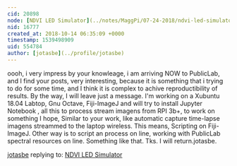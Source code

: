 ```yaml
---
cid: 20898
node: [NDVI LED Simulator](../notes/MaggPi/07-24-2018/ndvi-led-simulator)
nid: 16777
created_at: 2018-10-14 06:35:09 +0000
timestamp: 1539498909
uid: 554784
author: [jotasbe](../profile/jotasbe)
---
```


oooh, i very impress by your knowleage, i am arriving NOW to PublicLab, and I find your posts, very interesting, because it is something that i trying to do for some time, and I think it is complex to achive reproductibility of results. By the way, I will leave just a message.  I'm working on a Xubuntu 18.04 Labtop, Gnu Octave, Fiji-ImageJ and will try to install Jupyter Notebook , all this to process stream imagens from RPI 3b+, to work on something I hope, Similar to your work, like automatic capture  time-lapse imagens  streammed to the laptop wireless. This means, Scripting on Fiji-ImageJ. Other way is to script an process on line, working with PublicLab spectral resources on line. Something like that. Tks. I will return.jotasbe.


[jotasbe](../profile/jotasbe) replying to: [NDVI LED Simulator](../notes/MaggPi/07-24-2018/ndvi-led-simulator)

